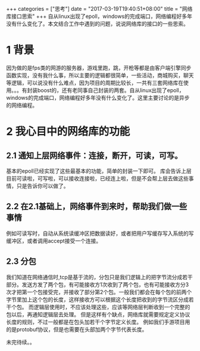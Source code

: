 +++
categories = ["思考"]
date = "2017-03-19T19:40:51+08:00"
title = "网络库接口思索"
+++
自从linux出现了epoll，windows的完成端口，网络编程好多年没有什么变化了。本文结合工作中遇到的问题，说说网络库的接口的一些思索。
<!--more-->
# 1 背景
因为做的是fps类的网游的服务器，游戏里跑，跳，开枪等都是由客户端引擎同步函数实现，没有我什么事，所以主要的逻辑都很简单，一些活动，商城购买，聊天等逻辑，可以说没有什么难点，因为项目的周期比较长，一共有三套网络库在使用。。。有封装boost的，还有老同事自己封装的两套。自从linux出现了epoll，windows的完成端口，网络编程好多年没有什么变化了。这里主要讨论的是异步的网络编程。

# 2 我心目中的网络库的功能
## 2.1 通知上层网络事件：连接，断开，可读，可写。
基本的epoll已经实现了这些最基本的功能，简单的封装一下即可。
库会告诉上层目前可读啦，可写啦，可以接收连接啦，已经连上啦，但是不会帮上层去做这些事情，只是告诉你可以做了。


## 2.2 在2.1基础上，网络事件到来时，帮助我们做一些事情
例如可读写时，自动从系统读缓冲区把数据读好，或者把用户写缓存写入系统的写缓冲区，或者调用accept接受一个连接。

## 2.3 分包
我们知道在网络通信时,tcp是基于流的，分包只是我们逻辑上的把字节流分成若干部分。发送方发了两个包，有可能接收方1次收到了两个包，也有可能接收方分3次才把第一个包接受完，并接收了部分第2个包。一般我们都会在每个包的前两个字节里加上这个包的长度，这样接收方可以根据这个长度把收到的字节流区分成若干个包。
而逻辑层使用时，不应该处理这些，应该等网络层判断收到一个完整的包以后，再通知逻辑层去处理。
但是这样有个缺点，网络库就需要规定定义协议长度的规则，不过一般都是在包头加若干个字节定义长度。
例如我们手游项目用的是protobuf协议，但是也需要在头部加两个字节代表长度。

未完待续。。

